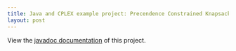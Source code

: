 ```yaml
---
title: Java and CPLEX example project: Precendence Constrained Knapsack Problem
layout: post
--- 
```


View the [javadoc documentation](/javadoc) of this project.
